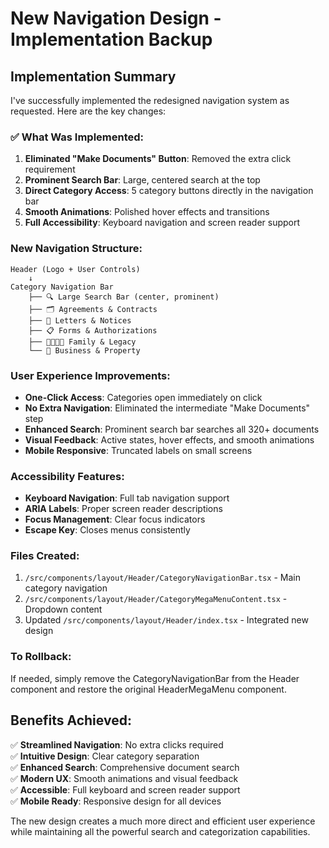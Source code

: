 # New Navigation Design - Implementation Backup

## Implementation Summary

I've successfully implemented the redesigned navigation system as requested. Here are the key changes:

### ✅ **What Was Implemented:**

1. **Eliminated "Make Documents" Button**: Removed the extra click requirement
2. **Prominent Search Bar**: Large, centered search at the top
3. **Direct Category Access**: 5 category buttons directly in the navigation bar
4. **Smooth Animations**: Polished hover effects and transitions
5. **Full Accessibility**: Keyboard navigation and screen reader support

### **New Navigation Structure:**

```
Header (Logo + User Controls)
    ↓
Category Navigation Bar
    ├── 🔍 Large Search Bar (center, prominent)
    ├── 🗂️ Agreements & Contracts
    ├── 📧 Letters & Notices  
    ├── 📋 Forms & Authorizations
    ├── 👨‍👩‍👧‍👦 Family & Legacy
    └── 🏢 Business & Property
```

### **User Experience Improvements:**

- **One-Click Access**: Categories open immediately on click
- **No Extra Navigation**: Eliminated the intermediate "Make Documents" step
- **Enhanced Search**: Prominent search bar searches all 320+ documents
- **Visual Feedback**: Active states, hover effects, and smooth animations
- **Mobile Responsive**: Truncated labels on small screens

### **Accessibility Features:**

- **Keyboard Navigation**: Full tab navigation support
- **ARIA Labels**: Proper screen reader descriptions
- **Focus Management**: Clear focus indicators
- **Escape Key**: Closes menus consistently

### **Files Created:**

1. `/src/components/layout/Header/CategoryNavigationBar.tsx` - Main category navigation
2. `/src/components/layout/Header/CategoryMegaMenuContent.tsx` - Dropdown content
3. Updated `/src/components/layout/Header/index.tsx` - Integrated new design

### **To Rollback:**

If needed, simply remove the CategoryNavigationBar from the Header component and restore the original HeaderMegaMenu component.

## Benefits Achieved:

✅ **Streamlined Navigation**: No extra clicks required  
✅ **Intuitive Design**: Clear category separation  
✅ **Enhanced Search**: Comprehensive document search  
✅ **Modern UX**: Smooth animations and visual feedback  
✅ **Accessible**: Full keyboard and screen reader support  
✅ **Mobile Ready**: Responsive design for all devices  

The new design creates a much more direct and efficient user experience while maintaining all the powerful search and categorization capabilities.